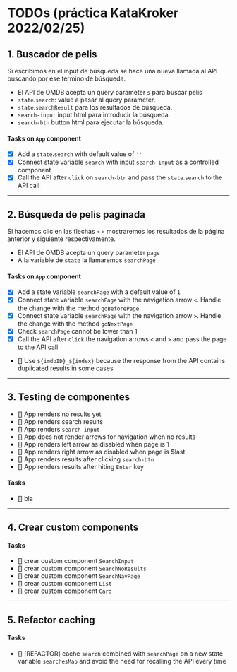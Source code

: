 # TODOs (práctica KataKroker 2022/02/25)

## 1. Buscador de pelis

Si escribimos en el input de búsqueda se hace una nueva llamada al API buscando por ese término de búsqueda.

- El API de OMDB acepta un query parameter `s` para buscar pelis
- `state`.`search`: value a pasar al query parameter.
- `state`.`searchResult` para los resultados de búsqueda.
- `search-input` input html para introducir la búsqueda.
- `search-btn` button html para ejecutar la búsqueda.

#### Tasks on `App` component

- [x] Add a `state`.`search` with default value of `''`
- [x] Connect state variable `search` with input `search-input` as a controlled component
- [x] Call the API after `click` on `search-btn` and pass the `state`.`search` to the API call

---

## 2. Búsqueda de pelis paginada

Si hacemos clic en las flechas `<` `>` mostraremos los resultados de la página anterior y siguiente respectivamente.

- El API de OMDB acepta un query parameter `page`
- A la variable de `state` la llamaremos `searchPage`

#### Tasks on `App` component

- [x] Add a state variable `searchPage` with a default value of `1`
- [x] Connect state variable `searchPage` with the navigation arrow `<`. Handle the change with the method `goBeforePage`
- [x] Connect state variable `searchPage` with the navigation arrow `>`. Handle the change with the method `goNextPage`
- [x] Check `searchPage` cannot be lower than 1
- [x] Call the API after `click` the navigation arrows `<` and `>` and pass the page to the API call
- [] Use `${imdbID}_${index}` because the response from the API contains duplicated results in some cases

---

## 3. Testing de componentes

- [] App renders no results yet
- [] App renders search results
- [] App renders `search-input`
- [] App does not render arrows for navigation when no results
- [] App renders left arrow as disabled when page is 1
- [] App renders right arrow as disabled when page is $last
- [] App renders results after clicking `search-btn`
- [] App renders results after hiting `Enter` key

#### Tasks

- [] bla

---

## 4. Crear custom components

#### Tasks

- [] crear custom component `SearchInput`
- [] crear custom component `SearchNoResults`
- [] crear custom component `SearchNavPage`
- [] crear custom component `List`
- [] crear custom component `Card`

---

## 5. Refactor caching

#### Tasks

- [] [REFACTOR] cache `search` combined with `searchPage` on a new state variable `searchesMap` and avoid the need for recalling the API every time
